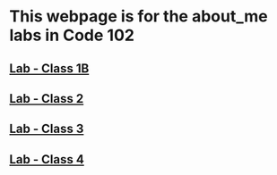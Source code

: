 # This webpage is for the about_me labs in Code 102

## [Lab - Class 1B](https://pgmorales76.github.io/about_me/lab_class_01_b/)

## [Lab - Class 2](https://pgmorales76.github.io/about_me/lab_class_02/)

## [Lab - Class 3](https://pgmorales76.github.io/about_me/lab_class_03/)

## [Lab - Class 4](https://pgmorales76.github.io/about_me/lab_class_04/)
